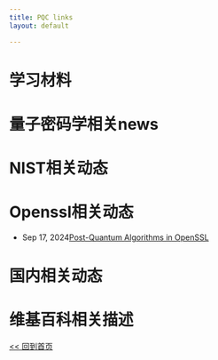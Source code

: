 ```yaml
---
title: PQC links
layout: default

---
```

# 学习材料

# 量子密码学相关news

# NIST相关动态

# Openssl相关动态

- Sep 17, 2024[Post-Quantum Algorithms in OpenSSL](https://openssl-library.org/post/2024-09-17-post-quantum/)

# 国内相关动态

# 维基百科相关描述



[<< 回到首页](./index)